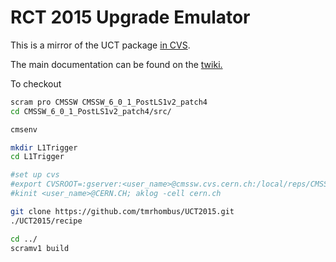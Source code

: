 RCT 2015 Upgrade Emulator
========================

This is a mirror of the UCT package [in CVS](http://cmssw.cvs.cern.ch/cgi-bin/cmssw.cgi/UserCode/dasu/L1Trigger/UCT2015/).

The main documentation can be found on the [twiki.](https://twiki.cern.ch/twiki/bin/view/CMS/UCT2015)

To checkout

```bash
scram pro CMSSW CMSSW_6_0_1_PostLS1v2_patch4
cd CMSSW_6_0_1_PostLS1v2_patch4/src/

cmsenv

mkdir L1Trigger
cd L1Trigger

#set up cvs
#export CVSROOT=:gserver:<user_name>@cmssw.cvs.cern.ch:/local/reps/CMSSW
#kinit <user_name>@CERN.CH; aklog -cell cern.ch

git clone https://github.com/tmrhombus/UCT2015.git
./UCT2015/recipe

cd ../
scramv1 build
```
